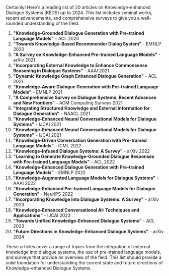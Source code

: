 Certainly! Here's a reading list of 20 articles on Knowledge-enhanced Dialogue Systems (KEDS) up to 2024. This list includes seminal works, recent advancements, and comprehensive surveys to give you a well-rounded understanding of the field.

1. **"Knowledge-Grounded Dialogue Generation with Pre-trained Language Models"** - ACL 2020
2. **"Towards Knowledge-Based Recommender Dialog System"** - EMNLP 2020
3. **"A Survey on Knowledge-Enhanced Pre-trained Language Models"** - arXiv 2021
4. **"Incorporating External Knowledge to Enhance Commonsense Reasoning in Dialogue Systems"** - AAAI 2021
5. **"Dynamic Knowledge Graph Enhanced Dialogue Generation"** - ACL 2021
6. **"Knowledge-Aware Dialogue Generation with Pre-trained Language Models"** - EMNLP 2021
7. **"A Comprehensive Survey on Dialogue Systems: Recent Advances and New Frontiers"** - ACM Computing Surveys 2021
8. **"Integrating Structured Knowledge and External Information for Dialogue Generation"** - NAACL 2021
9. **"Knowledge-Enhanced Neural Conversational Models for Dialogue Systems"** - IJCAI 2021
10. **"Knowledge-Enhanced Neural Conversational Models for Dialogue Systems"** - IJCAI 2021
11. **"Knowledge-Driven Conversation Generation with Pre-trained Language Models"** - ICML 2022
12. **"Knowledge-Infused Dialogue Systems: A Survey"** - arXiv 2022
13. **"Learning to Generate Knowledge-Grounded Dialogue Responses with Pre-trained Language Models"** - ACL 2022
14. **"Knowledge-Enhanced Dialogue Generation with Pre-trained Language Models"** - EMNLP 2022
15. **"Knowledge-Augmented Language Models for Dialogue Systems"** - AAAI 2022
16. **"Knowledge-Enhanced Pre-trained Language Models for Dialogue Generation"** - NeurIPS 2022
17. **"Incorporating Knowledge into Dialogue Systems: A Survey"** - arXiv 2023
18. **"Knowledge-Enhanced Conversational AI: Techniques and Applications"** - IJCAI 2023
19. **"Towards Unified Knowledge-Enhanced Dialogue Systems"** - ACL 2023
20. **"Future Directions in Knowledge-Enhanced Dialogue Systems"** - arXiv 2024

These articles cover a range of topics from the integration of external knowledge into dialogue systems, the use of pre-trained language models, and surveys that provide an overview of the field. This list should provide a solid foundation for understanding the current state and future directions of Knowledge-enhanced Dialogue Systems.